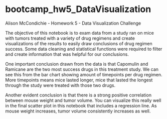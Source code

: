 # bootcamp_hw5_DataVisualization
Alison McCondichie - Homework 5 - Data Visualization Challenge

The objective of this notebook is to exam data from a study ran on mice with tumors treated with a variety of drug regimens and create visualizations of the results to easily draw conclusions of drug regimen success. Some data cleaning and statistical functions were required to filter and create information that was helpful for our conclusions.

One important conclusion drawn from the data is that Capomulin and Ramicane are the two most success drugs in this treatment study. We can see this from the bar chart showing amount of timepoints per drug regimen. More timepoints means mice lasted longer, mice that lasted the longest through the study were treated with those two drugs.

Another evident conclusion is that there is a strong positive correlation between mouse weight and tumor volume. You can visualize this really well in the final scatter plot in this notebook that includes a regression line. As mouse weight increases, tumor volume consistently increases as well.